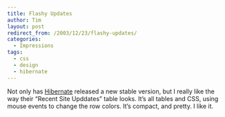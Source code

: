 ```yaml
---
title: Flashy Updates
author: Tim
layout: post
redirect_from: /2003/12/23/flashy-updates/
categories:
  - Impressions
tags:
  - css
  - design
  - hibernate
---
```

Not only has [Hibernate][1] released a new stable version, but I really like the way their &#8220;Recent Site Upddates&#8221; table looks. It&#8217;s all tables and CSS, using mouse events to change the row colors. It&#8217;s compact, and pretty. I like it.

 [1]: http://www.hibernate.org/
